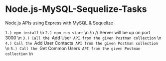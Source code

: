 # Node.js-MySQL-Sequelize-Tasks
Node.js APIs using Express with MySQL &amp; Sequelize

`1.) npm install` \n
`2.) npm run start` \n
\n
// Server will be up on port 3000 \n
`3.) Call the `Add User` API from the given Postman collection` \n
`4.) Call the `Add User Contacts` API from the given Postman collection` \n
`5.) Call the `Get Common Users` API from the given Postman collection` \n
